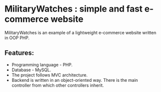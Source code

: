 # MilitaryWatches : simple and fast e-commerce website

MilitaryWatches is an example of a lightweight e-commerce website written in OOP PHP. 

## Features:
* Programming language - PHP.
* Database - MySQL.
* The project follows MVC architecture.
* Backend is written in an object-oriented way. There is the main controller from which other controllers inherit.
